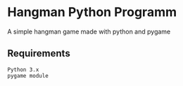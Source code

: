 # Hangman Python Programm
A simple hangman game made with python and pygame 

## Requirements
```
Python 3.x
pygame module
```
